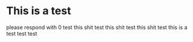 # This is a test
please respond with 0
test this shit
test this shit
test this shit
test
this is a test
test
test
